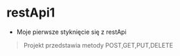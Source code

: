# restApi1
- Moje pierwsze styknięcie się z restApi

> Projekt przedstawia metody POST,GET,PUT,DELETE
